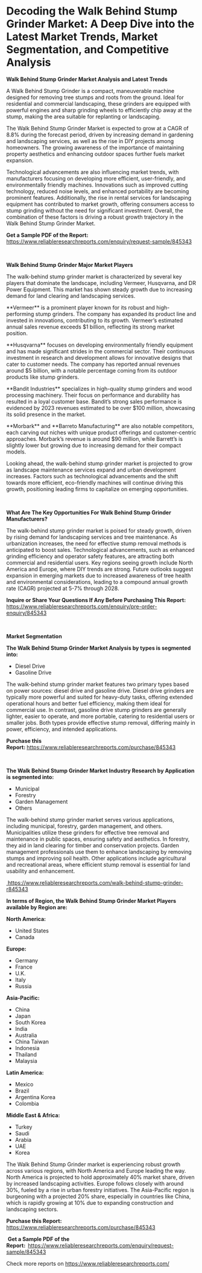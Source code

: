 <p><h1>Decoding the Walk Behind Stump Grinder Market: A Deep Dive into the Latest Market Trends, Market Segmentation, and Competitive Analysis</h1></p><p><strong>Walk Behind Stump Grinder Market Analysis and Latest Trends</strong></p>
<p><p>A Walk Behind Stump Grinder is a compact, maneuverable machine designed for removing tree stumps and roots from the ground. Ideal for residential and commercial landscaping, these grinders are equipped with powerful engines and sharp grinding wheels to efficiently chip away at the stump, making the area suitable for replanting or landscaping.</p><p>The Walk Behind Stump Grinder Market is expected to grow at a CAGR of 8.8% during the forecast period, driven by increasing demand in gardening and landscaping services, as well as the rise in DIY projects among homeowners. The growing awareness of the importance of maintaining property aesthetics and enhancing outdoor spaces further fuels market expansion. </p><p>Technological advancements are also influencing market trends, with manufacturers focusing on developing more efficient, user-friendly, and environmentally friendly machines. Innovations such as improved cutting technology, reduced noise levels, and enhanced portability are becoming prominent features. Additionally, the rise in rental services for landscaping equipment has contributed to market growth, offering consumers access to stump grinding without the need for significant investment. Overall, the combination of these factors is driving a robust growth trajectory in the Walk Behind Stump Grinder Market.</p></p>
<p><strong>Get a Sample PDF of the Report:&nbsp;</strong> <a href="https://www.reliableresearchreports.com/enquiry/request-sample/845343?utm_campaign=2181&utm_medium=2&utm_source=Github&utm_content=ia&utm_term=17022025&utm_id=walk-behind-stump-grinder">https://www.reliableresearchreports.com/enquiry/request-sample/845343</a></p>
<p>&nbsp;</p>
<p><strong>Walk Behind Stump Grinder Major Market Players</strong></p>
<p><p>The walk-behind stump grinder market is characterized by several key players that dominate the landscape, including Vermeer, Husqvarna, and DR Power Equipment. This market has shown steady growth due to increasing demand for land clearing and landscaping services.</p><p>**Vermeer** is a prominent player known for its robust and high-performing stump grinders. The company has expanded its product line and invested in innovations, contributing to its growth. Vermeer’s estimated annual sales revenue exceeds $1 billion, reflecting its strong market position.</p><p>**Husqvarna** focuses on developing environmentally friendly equipment and has made significant strides in the commercial sector. Their continuous investment in research and development allows for innovative designs that cater to customer needs. The company has reported annual revenues around $5 billion, with a notable percentage coming from its outdoor products like stump grinders.</p><p>**Bandit Industries** specializes in high-quality stump grinders and wood processing machinery. Their focus on performance and durability has resulted in a loyal customer base. Bandit’s strong sales performance is evidenced by 2023 revenues estimated to be over $100 million, showcasing its solid presence in the market.</p><p>**Morbark** and **Barreto Manufacturing** are also notable competitors, each carving out niches with unique product offerings and customer-centric approaches. Morbark’s revenue is around $90 million, while Barrett’s is slightly lower but growing due to increasing demand for their compact models.</p><p>Looking ahead, the walk-behind stump grinder market is projected to grow as landscape maintenance services expand and urban development increases. Factors such as technological advancements and the shift towards more efficient, eco-friendly machines will continue driving this growth, positioning leading firms to capitalize on emerging opportunities.</p></p>
<p>&nbsp;</p>
<p><strong>What Are The Key Opportunities For Walk Behind Stump Grinder Manufacturers?</strong></p>
<p><p>The walk-behind stump grinder market is poised for steady growth, driven by rising demand for landscaping services and tree maintenance. As urbanization increases, the need for effective stump removal methods is anticipated to boost sales. Technological advancements, such as enhanced grinding efficiency and operator safety features, are attracting both commercial and residential users. Key regions seeing growth include North America and Europe, where DIY trends are strong. Future outlooks suggest expansion in emerging markets due to increased awareness of tree health and environmental considerations, leading to a compound annual growth rate (CAGR) projected at 5-7% through 2028.</p></p>
<p><strong>Inquire or Share Your Questions If Any Before Purchasing This Report:</strong> <a href="https://www.reliableresearchreports.com/enquiry/pre-order-enquiry/845343?utm_campaign=2181&utm_medium=2&utm_source=Github&utm_content=ia&utm_term=17022025&utm_id=walk-behind-stump-grinder">https://www.reliableresearchreports.com/enquiry/pre-order-enquiry/845343</a></p>
<p>&nbsp;</p>
<p><strong>Market Segmentation</strong></p>
<p><strong>The Walk Behind Stump Grinder Market Analysis by types is segmented into:</strong></p>
<p><ul><li>Diesel Drive</li><li>Gasoline Drive</li></ul></p>
<p><p>The walk-behind stump grinder market features two primary types based on power sources: diesel drive and gasoline drive. Diesel drive grinders are typically more powerful and suited for heavy-duty tasks, offering extended operational hours and better fuel efficiency, making them ideal for commercial use. In contrast, gasoline drive stump grinders are generally lighter, easier to operate, and more portable, catering to residential users or smaller jobs. Both types provide effective stump removal, differing mainly in power, efficiency, and intended applications.</p></p>
<p><strong>Purchase this Report:&nbsp;</strong><a href="https://www.reliableresearchreports.com/purchase/845343?utm_campaign=2181&utm_medium=2&utm_source=Github&utm_content=ia&utm_term=17022025&utm_id=walk-behind-stump-grinder">https://www.reliableresearchreports.com/purchase/845343</a></p>
<p>&nbsp;</p>
<p><strong>The Walk Behind Stump Grinder Market Industry Research by Application is segmented into:</strong></p>
<p><ul><li>Municipal</li><li>Forestry</li><li>Garden Management</li><li>Others</li></ul></p>
<p><p>The walk-behind stump grinder market serves various applications, including municipal, forestry, garden management, and others. Municipalities utilize these grinders for effective tree removal and maintenance in public spaces, ensuring safety and aesthetics. In forestry, they aid in land clearing for timber and conservation projects. Garden management professionals use them to enhance landscaping by removing stumps and improving soil health. Other applications include agricultural and recreational areas, where efficient stump removal is essential for land usability and enhancement.</p></p>
<p><a href="https://www.reliableresearchreports.com/walk-behind-stump-grinder-r845343?utm_campaign=2181&utm_medium=2&utm_source=Github&utm_content=ia&utm_term=17022025&utm_id=walk-behind-stump-grinder">&nbsp;https://www.reliableresearchreports.com/walk-behind-stump-grinder-r845343</a></p>
<p><strong>In terms of Region, the Walk Behind Stump Grinder Market Players available by Region are:</strong></p>
<p>
    <p> <strong> North America: </strong>
        <ul>
            <li>United States</li>
            <li>Canada</li>
        </ul>
        </p> 
    <p> <strong> Europe: </strong>
        <ul>
            <li>Germany</li>
            <li>France</li>
            <li>U.K.</li>
            <li>Italy</li>
            <li>Russia</li>
        </ul>
        </p> 
    <p> <strong> Asia-Pacific: </strong>
        <ul>
            <li>China</li>
            <li>Japan</li>
            <li>South Korea</li>
            <li>India</li>
            <li>Australia</li>
            <li>China Taiwan</li>
            <li>Indonesia</li>
            <li>Thailand</li>
            <li>Malaysia</li>
        </ul>
        </p> 
    <p> <strong> Latin America: </strong>
        <ul>
            <li>Mexico</li>
            <li>Brazil</li>
            <li>Argentina Korea</li>
            <li>Colombia</li>
        </ul>
        </p> 
    <p> <strong> Middle East & Africa: </strong>
        <ul>
            <li>Turkey</li>
            <li>Saudi</li>
            <li>Arabia</li>
            <li>UAE</li>
            <li>Korea</li>
        </ul>
    </p>
    </p>
<p><p>The Walk Behind Stump Grinder market is experiencing robust growth across various regions, with North America and Europe leading the way. North America is projected to hold approximately 40% market share, driven by increased landscaping activities. Europe follows closely with around 30%, fueled by a rise in urban forestry initiatives. The Asia-Pacific region is burgeoning with a projected 20% share, especially in countries like China, which is rapidly growing at 10% due to expanding construction and landscaping sectors.</p></p>
<p><strong>Purchase this Report: </strong><a href="https://www.reliableresearchreports.com/purchase/845343?utm_campaign=2181&utm_medium=2&utm_source=Github&utm_content=ia&utm_term=17022025&utm_id=walk-behind-stump-grinder">https://www.reliableresearchreports.com/purchase/845343</a></p>
<p>&nbsp;<strong>Get a Sample PDF of the Report:&nbsp;&nbsp;</strong><a href="https://www.reliableresearchreports.com/enquiry/request-sample/845343?utm_campaign=2181&utm_medium=2&utm_source=Github&utm_content=ia&utm_term=17022025&utm_id=walk-behind-stump-grinder">https://www.reliableresearchreports.com/enquiry/request-sample/845343</a></p>
<p><strong></strong></p>
<p>Check more reports on <a href="https://www.reliableresearchreports.com/?utm_campaign=2181&utm_medium=2&utm_source=Github&utm_content=ia&utm_term=17022025&utm_id=walk-behind-stump-grinder">https://www.reliableresearchreports.com/</a></p>